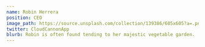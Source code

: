 ```yaml
---
name: Robin Herrera
position: CEO
image_path: https://source.unsplash.com/collection/139386/605x605?a=.png
twitter: CloudCannonApp
blurb: Robin is often found tending to her majestic vegetable garden.
---
```

